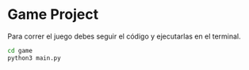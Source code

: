 # Game Project

Para correr el juego debes seguir el código y ejecutarlas en el terminal.

```sh
cd game 
python3 main.py
```
